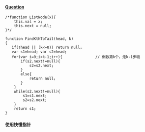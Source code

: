 #### [Question](https://www.nowcoder.com/practice/529d3ae5a407492994ad2a246518148a?tpId=13&tqId=11167&tPage=1&rp=2&ru=%2Fta%2Fcoding-interviews&qru=%2Fta%2Fcoding-interviews%2Fquestion-ranking)
```
/*function ListNode(x){
    this.val = x;
    this.next = null;
}*/

function FindKthToTail(head, k)
{
   if(!head || (k<=0)) return null;
   var s1=head; var s2=head;
   for(var i=0;i<k-1;i++){               // 倒数第k个，走k-1步哦
       if(s2.next!=null){
           s2=s2.next;
       }
       else{
           return null;
       }
    }
    while(s2.next!=null){
        s1=s1.next;
        s2=s2.next;
    }
    return s1;
}
```
####  使用快慢指针
